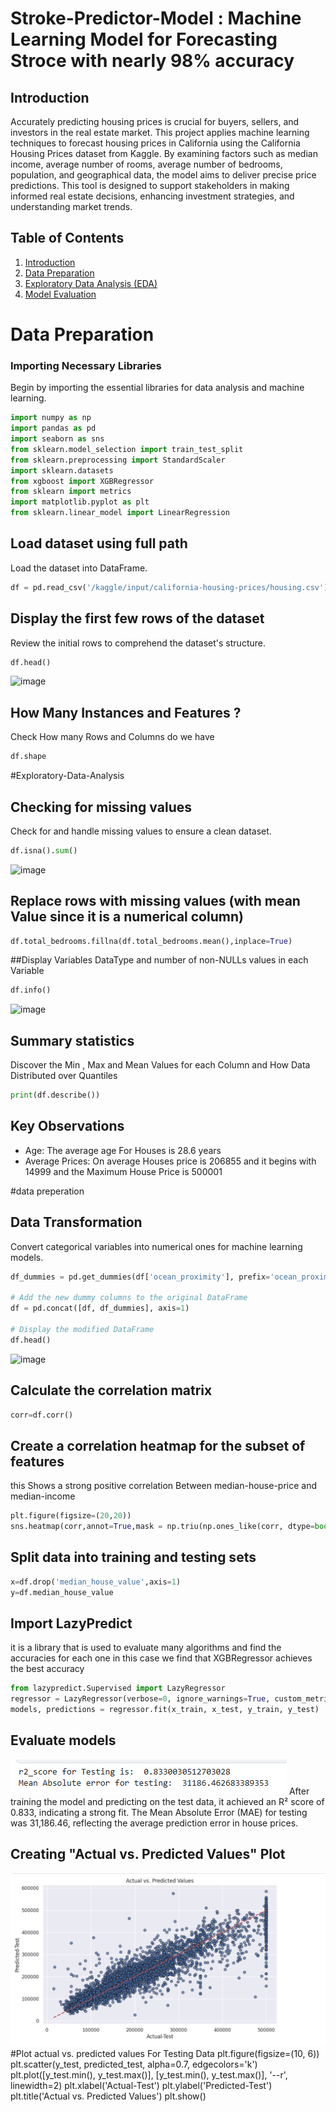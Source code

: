 # Stroke-Predictor-Model : Machine Learning Model for Forecasting Stroce with nearly 98% accuracy

## Introduction

Accurately predicting housing prices is crucial for buyers, sellers, and investors in the real estate market. This project applies machine learning techniques to forecast housing prices in California using the California Housing Prices dataset from Kaggle. By examining factors such as median income, average number of rooms, average number of bedrooms, population, and geographical data, the model aims to deliver precise price predictions. This tool is designed to support stakeholders in making informed real estate decisions, enhancing investment strategies, and understanding market trends.

## Table of Contents

1. [Introduction](#introduction)
2. [Data Preparation](#Data-Preparation)
3. [Exploratory Data Analysis (EDA)](#Exploratory-Data-Analysis) 
4. [Model Evaluation](#Evaluate-models)

# Data Preparation

### Importing Necessary Libraries

Begin by importing the essential libraries for data analysis and machine learning.

```python
import numpy as np
import pandas as pd
import seaborn as sns
from sklearn.model_selection import train_test_split
from sklearn.preprocessing import StandardScaler
import sklearn.datasets
from xgboost import XGBRegressor
from sklearn import metrics
import matplotlib.pyplot as plt
from sklearn.linear_model import LinearRegression
```

## Load dataset using full path
Load the dataset into DataFrame.

```python
df = pd.read_csv('/kaggle/input/california-housing-prices/housing.csv')
```

## Display the first few rows of the dataset
Review the initial rows to comprehend the dataset's structure.
```python
df.head()
```

![image](https://github.com/RamezMo/california-housing-prices-prediction/assets/142325393/4ae77ebd-34c4-4101-a79d-2c4449ae77c1)



## How Many Instances and Features ?
Check How many Rows and Columns do we have
```python
df.shape
```
#Exploratory-Data-Analysis

## Checking for missing values
Check for and handle missing values to ensure a clean dataset.

```python
df.isna().sum()
```

![image](https://github.com/RamezMo/california-housing-prices-prediction/assets/142325393/4a46d761-6c52-4a8e-8a58-dbcf822449bc)


## Replace rows with missing values (with mean Value since it is a numerical column)

```python
df.total_bedrooms.fillna(df.total_bedrooms.mean(),inplace=True)
```

##Display Variables DataType and number of non-NULLs values in each Variable

```python
df.info()
```

![image](https://github.com/RamezMo/california-housing-prices-prediction/assets/142325393/cd7f7e7f-ee6f-432a-8afb-552d7c385fd2)

## Summary statistics
Discover the Min , Max and Mean Values for each Column and How Data Distributed over Quantiles
```python
print(df.describe())
```
## Key Observations
* Age: The average age For Houses is 	28.6 years
* Average Prices: On average Houses price is 	206855 and it begins with 	14999 and the Maximum House Price is 	500001


#data preperation
## Data Transformation

Convert categorical variables into numerical ones for machine learning models.

```python
df_dummies = pd.get_dummies(df['ocean_proximity'], prefix='ocean_proximity').astype(int)

# Add the new dummy columns to the original DataFrame
df = pd.concat([df, df_dummies], axis=1)

# Display the modified DataFrame
df.head()
```



![image](https://github.com/RamezMo/california-housing-prices-prediction/assets/142325393/bdccc26e-def5-43f6-a25c-57bc8735b674)

## Calculate the correlation matrix

```python
corr=df.corr()
```
## Create a correlation heatmap for the subset of features
this Shows a strong positive correlation Between median-house-price and median-income
```python
plt.figure(figsize=(20,20))
sns.heatmap(corr,annot=True,mask = np.triu(np.ones_like(corr, dtype=bool)))
```

## Split data into training and testing sets

```python
x=df.drop('median_house_value',axis=1)
y=df.median_house_value
```


## Import LazyPredict 
it is a library that is used to evaluate many algorithms and find the accuracies for each one
in this case we find that XGBRegressor achieves the best accuracy 
```python
from lazypredict.Supervised import LazyRegressor
regressor = LazyRegressor(verbose=0, ignore_warnings=True, custom_metric=None)
models, predictions = regressor.fit(x_train, x_test, y_train, y_test)

```


## Evaluate models
![image](https://raw.githubusercontent.com/RamezMo/california-housing-prices-prediction/main/Screenshot%202024-07-06%20171109.png)
After training the model and predicting on the test data, it achieved an R² score of 0.833, indicating a strong fit. The Mean Absolute Error (MAE) for testing was 31,186.46, reflecting the average prediction error in house prices.

## Creating "Actual vs. Predicted Values" Plot
![image](https://raw.githubusercontent.com/RamezMo/california-housing-prices-prediction/main/Screenshot%202024-07-06%20171416.png)
#Plot actual vs. predicted values For Testing Data
plt.figure(figsize=(10, 6))
plt.scatter(y_test, predicted_test, alpha=0.7, edgecolors='k')
plt.plot([y_test.min(), y_test.max()], [y_test.min(), y_test.max()], '--r', linewidth=2)
plt.xlabel('Actual-Test')
plt.ylabel('Predicted-Test')
plt.title('Actual vs. Predicted Values')
plt.show()
```
